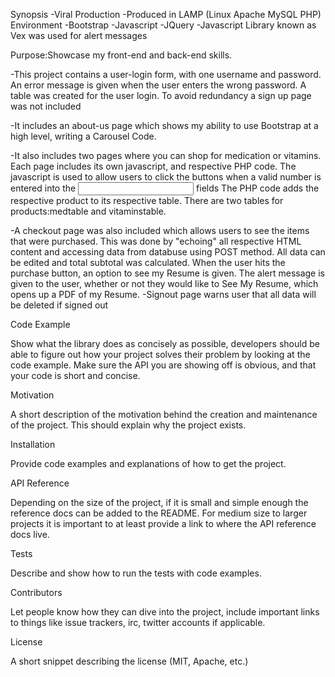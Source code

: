 Synopsis
-Viral Production
-Produced in LAMP (Linux Apache MySQL PHP) Environment
-Bootstrap 
-Javascript
-JQuery
-Javascript Library known as Vex was used for alert messages

Purpose:Showcase my front-end and back-end skills. 


-This project contains a user-login form, with one username and password. An error message is given when the user enters the wrong password. 
A table was created for the user login. To avoid redundancy a sign up page was not included

-It includes an about-us page which shows my ability to use Bootstrap at a high level, writing a Carousel Code. 

-It also includes two pages where you can shop for medication or vitamins. Each page includes its own javascript, and respective PHP code. 
The javascript is used to allow users to click the buttons when a valid number is entered into the <input type= number> fields
The PHP code adds the respective product to its respective table. There are two tables for products:medtable and vitaminstable. 

-A checkout page was also included which allows users to see the items that were purchased. This was done by "echoing" all respective HTML content
and accessing data from databuse using POST method. 
All data can be edited and total subtotal was calculated. When the user hits the purchase button, an option to see my Resume is given.
The alert message is given to the user, whether or not they would like to See My Resume, which opens up a PDF of my Resume. 
-Signout page warns user that all data will be deleted if signed out

Code Example

Show what the library does as concisely as possible, developers should be able to figure out how your project solves their problem by looking at the code example. Make sure the API you are showing off is obvious, and that your code is short and concise.

Motivation

A short description of the motivation behind the creation and maintenance of the project. This should explain why the project exists.

Installation

Provide code examples and explanations of how to get the project.

API Reference

Depending on the size of the project, if it is small and simple enough the reference docs can be added to the README. For medium size to larger projects it is important to at least provide a link to where the API reference docs live.

Tests

Describe and show how to run the tests with code examples.

Contributors

Let people know how they can dive into the project, include important links to things like issue trackers, irc, twitter accounts if applicable.

License

A short snippet describing the license (MIT, Apache, etc.)
